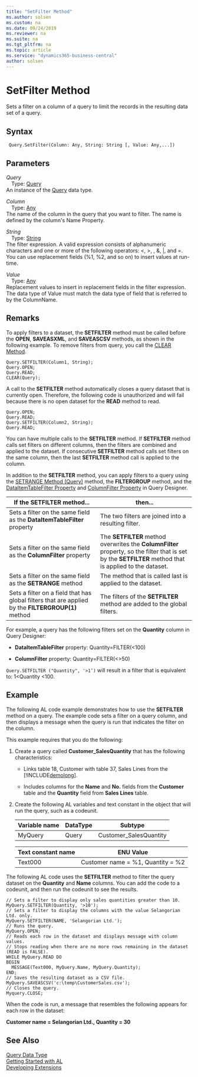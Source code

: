 ```yaml
---
title: "SetFilter Method"
ms.author: solsen
ms.custom: na
ms.date: 09/24/2019
ms.reviewer: na
ms.suite: na
ms.tgt_pltfrm: na
ms.topic: article
ms.service: "dynamics365-business-central"
author: solsen
---
```

[//]: # (START>DO_NOT_EDIT)
[//]: # (IMPORTANT:Do not edit any of the content between here and the END>DO_NOT_EDIT.)
[//]: # (Any modifications should be made in the .xml files in the ModernDev repo.)
# SetFilter Method
Sets a filter on a column of a query to limit the records in the resulting data set of a query.


## Syntax
```
 Query.SetFilter(Column: Any, String: String [, Value: Any,...])
```
## Parameters
*Query*  
&emsp;Type: [Query](query-data-type.md)  
An instance of the [Query](query-data-type.md) data type.  

*Column*  
&emsp;Type: [Any](../any/any-data-type.md)  
The name of the column in the query that you want to filter. The name is defined by the column's Name Property.
        
*String*  
&emsp;Type: [String](../string/string-data-type.md)  
The filter expression. A valid expression consists of alphanumeric characters and one or more of the following operators: \<, >, \, &, &#124;, and =. You can use replacement fields (%1, %2, and so on) to insert values at run-time.
        
*Value*  
&emsp;Type: [Any](../any/any-data-type.md)  
Replacement values to insert in replacement fields in the filter expression. The data type of Value must match the data type of field that is referred to by the ColumnName.  



[//]: # (IMPORTANT: END>DO_NOT_EDIT)

## Remarks  
 To apply filters to a dataset, the **SETFILTER** method must be called before the **OPEN**, **SAVEASXML**, and **SAVEASCSV** methods, as shown in the following example. To remove filters from query, you call the [CLEAR Method](../../methods/devenv-clear-method.md).  
  
```  
Query.SETFILTER(Column1, String);  
Query.OPEN;  
Query.READ;  
CLEAR(Query);  
```  
  
 A call to the **SETFILTER** method automatically closes a query dataset that is currently open. Therefore, the following code is unauthorized and will fail because there is no open dataset for the **READ** method to read.  
  
```  
Query.OPEN;  
Query.READ;  
Query.SETFILTER(Column2, String);  
Query.READ;  
```  
  
 You can have multiple calls to the **SETFILTER** method. If **SETFILTER** method calls set filters on different columns, then the filters are combined and applied to the dataset. If consecutive **SETFILTER** method calls set filters on the same column, then the last **SETFILTER** method call is applied to the column.  
  
 In addition to the **SETFILTER** method, you can apply filters to a query using the [SETRANGE Method \(Query\)](../../methods/devenv-setrange-method-query.md) method, the **FILTERGROUP** method, and the [DataItemTableFilter Property](../../properties/devenv-dataitemtable-filter-property.md) and [ColumnFilter Property](../../properties/devenv-columnfilter-property.md) in Query Designer.  
  
|If the **SETFILTER** method...|then...|  
|--------------------------------------|-------------|  
|Sets a filter on the same field as the **DataItemTableFilter** property|The two filters are joined into a resulting filter.|  
|Sets a filter on the same field as the **ColumnFilter** property|The **SETFILTER** method overwrites the **ColumnFilter** property, so the filter that is set by the **SETFILTER** method that is applied to the dataset.|  
|Sets a filter on the same field as the **SETRANGE** method|The method that is called last is applied to the dataset.|  
|Sets a filter on a field that has global filters that are applied by the **FILTERGROUP\(1\)** method|The filters of the **SETFILTER** method are added to the global filters.|  
  
 For example, a query has the following filters set on the **Quantity** column in Query Designer:  
  
-   **DataItemTableFilter** property: Quantity=FILTER\(\<100\)  
  
-   **ColumnFilter** property: Quantity=FILTER\(\<>50\)  
  
 `Query.SETFILTER ("Quantity", '>1’)` will result in a filter that is equivalent to: 1\<Quantity \<100.  
  
 <!--Links For more information about how to set filters in Query Designer, see [Understanding Query Filters](Understanding-Query-Filters.md).-->  
  
## Example  
 The following AL code example demonstrates how to use the **SETFILTER** method on a query. The example code sets a filter on a query column, and then displays a message when the query is run that indicates the filter on the column.  
  
 This example requires that you do the following:  
  
1.  Create a query called **Customer\_SalesQuantity** that has the following characteristics:  
  
    -   Links table 18, Customer with table 37, Sales Lines from the [!INCLUDE[demolong](../../includes/demolong_md.md)].  
  
    -   Includes columns for the **Name** and **No.** fields from the **Customer** table and the **Quantity** field from **Sales Lines** table.  
  
         <!--NAV For step-by-step instructions for creating this query, see [Walkthrough: Creating a Query to Link Two Tables](Walkthrough--Creating-a-Query-to-Link-Two-Tables.md).-->  
  
2.  Create the following AL variables and text constant in the object that will run the query, such as a codeunit.  
  
    |Variable name|DataType|Subtype|  
    |-------------------|--------------|-------------|  
    |MyQuery|Query|Customer\_SalesQuantity|  
  
    |Text constant name|ENU Value|  
    |------------------------|---------------|  
    |Text000|Customer name = %1, Quantity = %2|  
  
 The following AL code uses the **SETFILTER** method to filter the query dataset on the **Quantity** and **Name** columns. You can add the code to a codeunit, and then run the codeunit to see the results.  
  
```  
// Sets a filter to display only sales quantities greater than 10.  
MyQuery.SETFILTER(Quantity, '>10');  
// Sets a filter to display the columns with the value Selangorian Ltd. only.  
MyQuery.SETFILTER(NAME, 'Selangorian Ltd.');  
// Runs the query.  
MyQuery.OPEN;  
// Reads each row in the dataset and displays message with column values.  
// Stops reading when there are no more rows remaining in the dataset (READ is FALSE).  
WHILE MyQuery.READ DO  
BEGIN  
  MESSAGE(Text000, MyQuery.Name, MyQuery.Quantity);  
END;   
// Saves the resulting dataset as a CSV file.  
MyQuery.SAVEASCSV('c:\temp\CustomerSales.csv');  
// Closes the query.  
Myquery.CLOSE;  
```  
  
 When the code is run, a message that resembles the following appears for each row in the dataset:  
  
 **Customer name = Selangorian Ltd., Quantity = 30**

## See Also
[Query Data Type](query-data-type.md)  
[Getting Started with AL](../../devenv-get-started.md)  
[Developing Extensions](../../devenv-dev-overview.md)